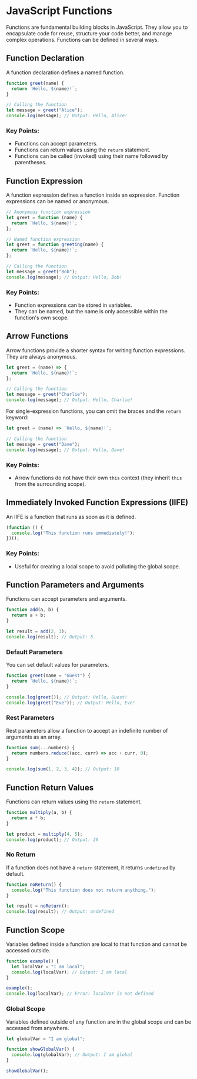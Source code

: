 # JavaScript Functions

Functions are fundamental building blocks in JavaScript. They allow you to encapsulate code for reuse, structure your code better, and manage complex operations. Functions can be defined in several ways.

## Function Declaration

A function declaration defines a named function.

```javascript
function greet(name) {
  return `Hello, ${name}!`;
}

// Calling the function
let message = greet("Alice");
console.log(message); // Output: Hello, Alice!
```

### Key Points:

- Functions can accept parameters.
- Functions can return values using the `return` statement.
- Functions can be called (invoked) using their name followed by parentheses.

## Function Expression

A function expression defines a function inside an expression. Function expressions can be named or anonymous.

```javascript
// Anonymous function expression
let greet = function (name) {
  return `Hello, ${name}!`;
};

// Named function expression
let greet = function greeting(name) {
  return `Hello, ${name}!`;
};

// Calling the function
let message = greet("Bob");
console.log(message); // Output: Hello, Bob!
```

### Key Points:

- Function expressions can be stored in variables.
- They can be named, but the name is only accessible within the function's own scope.

## Arrow Functions

Arrow functions provide a shorter syntax for writing function expressions. They are always anonymous.

```javascript
let greet = (name) => {
  return `Hello, ${name}!`;
};

// Calling the function
let message = greet("Charlie");
console.log(message); // Output: Hello, Charlie!
```

For single-expression functions, you can omit the braces and the `return` keyword:

```javascript
let greet = (name) => `Hello, ${name}!`;

// Calling the function
let message = greet("Dave");
console.log(message); // Output: Hello, Dave!
```

### Key Points:

- Arrow functions do not have their own `this` context (they inherit `this` from the surrounding scope).

## Immediately Invoked Function Expressions (IIFE)

An IIFE is a function that runs as soon as it is defined.

```javascript
(function () {
  console.log("This function runs immediately!");
})();
```

### Key Points:

- Useful for creating a local scope to avoid polluting the global scope.

## Function Parameters and Arguments

Functions can accept parameters and arguments.

```javascript
function add(a, b) {
  return a + b;
}

let result = add(2, 3);
console.log(result); // Output: 5
```

### Default Parameters

You can set default values for parameters.

```javascript
function greet(name = "Guest") {
  return `Hello, ${name}!`;
}

console.log(greet()); // Output: Hello, Guest!
console.log(greet("Eve")); // Output: Hello, Eve!
```

### Rest Parameters

Rest parameters allow a function to accept an indefinite number of arguments as an array.

```javascript
function sum(...numbers) {
  return numbers.reduce((acc, curr) => acc + curr, 0);
}

console.log(sum(1, 2, 3, 4)); // Output: 10
```

## Function Return Values

Functions can return values using the `return` statement.

```javascript
function multiply(a, b) {
  return a * b;
}

let product = multiply(4, 5);
console.log(product); // Output: 20
```

### No Return

If a function does not have a `return` statement, it returns `undefined` by default.

```javascript
function noReturn() {
  console.log("This function does not return anything.");
}

let result = noReturn();
console.log(result); // Output: undefined
```

## Function Scope

Variables defined inside a function are local to that function and cannot be accessed outside.

```javascript
function example() {
  let localVar = "I am local";
  console.log(localVar); // Output: I am local
}

example();
console.log(localVar); // Error: localVar is not defined
```

### Global Scope

Variables defined outside of any function are in the global scope and can be accessed from anywhere.

```javascript
let globalVar = "I am global";

function showGlobalVar() {
  console.log(globalVar); // Output: I am global
}

showGlobalVar();
```
